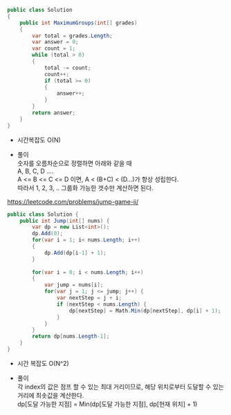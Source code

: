 ```c#
public class Solution
{
    public int MaximumGroups(int[] grades)
    {
        var total = grades.Length;
        var answer = 0;
        var count = 1;
        while (total > 0)
        {
            total -= count;
            count++;
            if (total >= 0)
            {
                answer++;
            }
        }
        return answer;
    }
}
```
- 시간복잡도
O(N)

- 풀이<br />
숫자를 오름차순으로 정렬하면 아래와 같을 때 <br />
A, B, C, D ....<br /> 
A <= B <= C <= D  이면, A < (B+C) < (D...)가 항상 성립한다. <br />
따라서 1, 2, 3, .. 그룹화 가능한 갯수만 계산하면 된다. <br />

https://leetcode.com/problems/jump-game-ii/
```c#
public class Solution {
    public int Jump(int[] nums) {
		var dp = new List<int>();
        dp.Add(0);
		for(var i = 1; i< nums.Length; i++)
		{
            dp.Add(dp[i-1] + 1);
		}
		
		for(var i = 0; i < nums.Length; i++)
		{
			var jump = nums[i];
			for(var j = 1; j <= jump; j++) {
                var nextStep = j + i;
                if (nextStep < nums.Length) {
                    dp[nextStep] = Math.Min(dp[nextStep], dp[i] + 1);
                }
            }
		}
		return dp[nums.Length-1];
    }
}
```
- 시간 복잡도
O(N^2)

- 풀이<br />
각 index의 값은 점프 할 수 있는 최대 거리이므로, 해당 위치로부터 도달할 수 있는 거리에 최솟값을 계산한다. <br />
dp[도달 가능한 지점] = Min(dp[도달 가능한 지점], dp[현재 위치] + 1)
